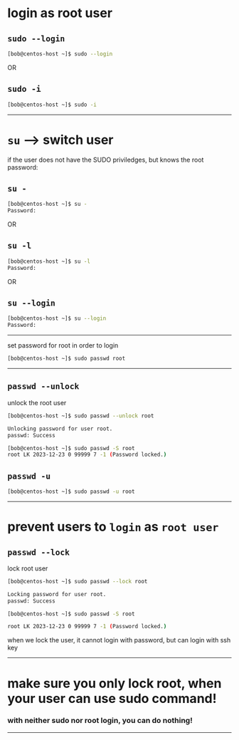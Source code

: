 


# login as root user

## `sudo --login`

```bash
[bob@centos-host ~]$ sudo --login
```

OR

## `sudo -i`

```bash
[bob@centos-host ~]$ sudo -i
```

________________________________________________________________________________________________


# `su`   -->   switch user

if the user does not have the SUDO priviledges, but knows the root password:


## `su -`

```bash
[bob@centos-host ~]$ su -
Password:
```


OR

## `su -l`

```bash
[bob@centos-host ~]$ su -l
Password:
```


OR

## `su --login`

```bash
[bob@centos-host ~]$ su --login
Password:
```

________________________________________________________________________________________________



set password for root in order to login

```bash
[bob@centos-host ~]$ sudo passwd root
```

________________________________________________________________________________________________



## `passwd --unlock`

unlock the root user


```bash
[bob@centos-host ~]$ sudo passwd --unlock root

Unlocking password for user root.
passwd: Success
```

```bash
[bob@centos-host ~]$ sudo passwd -S root
root LK 2023-12-23 0 99999 7 -1 (Password locked.)
```

## `passwd -u`

```bash
[bob@centos-host ~]$ sudo passwd -u root
```


________________________________________________________________________________________________



# prevent users to `login` as `root user`

## `passwd --lock`

lock root user

```bash
[bob@centos-host ~]$ sudo passwd --lock root

Locking password for user root.
passwd: Success
```

```bash
[bob@centos-host ~]$ sudo passwd -S root

root LK 2023-12-23 0 99999 7 -1 (Password locked.)
```

when we lock the user, it cannot login with password, but can login with ssh key
 

________________________________________________________________________________________________


# make sure you only lock root, when your user can use sudo command!

### with neither sudo nor root login, you can do nothing!



________________________________________________________________________________________________
